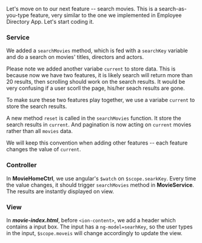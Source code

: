 Let's move on to our next feature -- search movies. This is a search-as-you-type feature, very similar to the one we implemented in 
Employee Directory App. Let's start coding it.

### Service

We added a `searchMovies` method, which is fed with a `searchKey` variable and do a search on movies' titles, directors and actors.

Please note we added another variabe `current` to store data. This is because now we have two features, it is likely search will return 
more than 20 results, then scrolling should work on the search results. It would be very confusing if a user scorll the page, his/her 
seach results are gone.

To make sure these two features play together, we use a variabe `current` to store the search results. 

A new method `reset` is called in the `searchMovies` function. It store the search results in `current`. And pagination is now acting 
on `current` movies rather than all `movies` data. 

We will keep this convention when adding other features -- each feature changes the value of `current`.

### Controller

In **MovieHomeCtrl**, we use angular's ```$watch``` on `$scope.searkKey`. Every time the value changes, it should trigger 
`searchMovies` method in **MovieService**. The results are instantly displayed on view.

### View

In ***movie-index.html***, before `<ion-content>`, we add a header which contains a input box. The input has a `ng-model=searhKey`, 
so the user types in the input, `$scope.moveis` will change accordingly to update the view.
